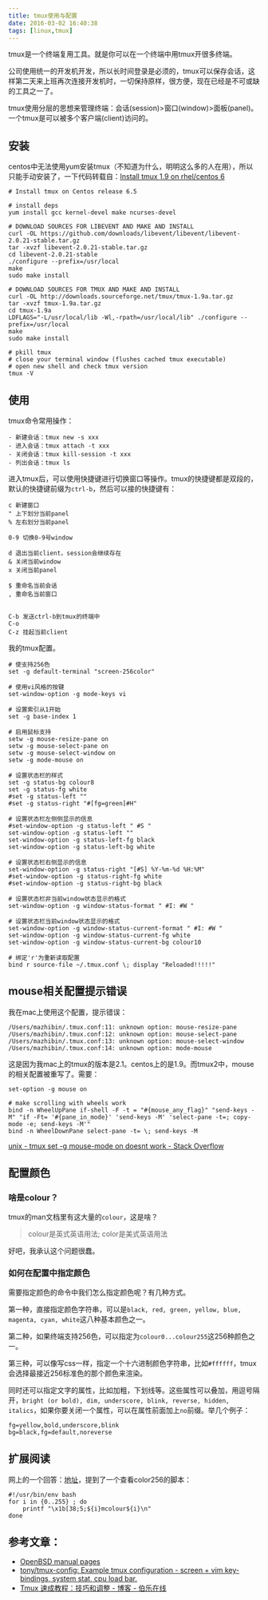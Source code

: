 ```yaml
---
title: tmux使用与配置
date: 2016-03-02 16:40:38
tags: [linux,tmux]
---
```


tmux是一个终端复用工具。就是你可以在一个终端中用tmux开很多终端。

公司使用统一的开发机开发，所以长时间登录是必须的，tmux可以保存会话，这样第二天来上班再次连接开发机时，一切保持原样，很方便，现在已经是不可或缺的工具之一了。

tmux使用分层的思想来管理终端：会话(session)>窗口(window)>面板(panel)。一个tmux是可以被多个客户端(client)访问的。

## 安装
centos中无法使用yum安装tmux（不知道为什么，明明这么多的人在用），所以只能手动安装了，一下代码转载自：[Install tmux 1.9 on rhel/centos 6](https://gist.github.com/rothgar/cecfbd74597cc35a6018)

```
# Install tmux on Centos release 6.5

# install deps
yum install gcc kernel-devel make ncurses-devel

# DOWNLOAD SOURCES FOR LIBEVENT AND MAKE AND INSTALL
curl -OL https://github.com/downloads/libevent/libevent/libevent-2.0.21-stable.tar.gz
tar -xvzf libevent-2.0.21-stable.tar.gz
cd libevent-2.0.21-stable
./configure --prefix=/usr/local
make
sudo make install

# DOWNLOAD SOURCES FOR TMUX AND MAKE AND INSTALL
curl -OL http://downloads.sourceforge.net/tmux/tmux-1.9a.tar.gz
tar -xvzf tmux-1.9a.tar.gz
cd tmux-1.9a
LDFLAGS="-L/usr/local/lib -Wl,-rpath=/usr/local/lib" ./configure --prefix=/usr/local
make
sudo make install

# pkill tmux
# close your terminal window (flushes cached tmux executable)
# open new shell and check tmux version
tmux -V
```

## 使用
tmux命令常用操作：

```
- 新建会话：tmux new -s xxx
- 进入会话：tmux attach -t xxx
- 关闭会话：tmux kill-session -t xxx
- 列出会话：tmux ls
```

进入tmux后，可以使用快捷键进行切换窗口等操作。tmux的快捷键都是双段的，默认的快捷键前缀为`ctrl-b`，然后可以接的快捷键有：

```
c 新建窗口
" 上下划分当前panel
% 左右划分当前panel

0-9 切换0-9号window

d 退出当前client，session会继续存在
& 关闭当前window
x 关闭当前panel

$ 重命名当前会话
, 重命名当前窗口


C-b 发送ctrl-b到tmux的终端中
C-o
C-z 挂起当前client

```


我的tmux配置。

```
# 使支持256色
set -g default-terminal "screen-256color"

# 使用vi风格的按键
set-window-option -g mode-keys vi

# 设置索引从1开始
set -g base-index 1

# 启用鼠标支持
setw -g mouse-resize-pane on
setw -g mouse-select-pane on
setw -g mouse-select-window on
setw -g mode-mouse on

# 设置状态栏的样式
set -g status-bg colour8
set -g status-fg white
#set -g status-left ""
#set -g status-right "#[fg=green]#H"

# 设置状态栏左侧侧显示的信息
#set-window-option -g status-left " #S "
set-window-option -g status-left ""
set-window-option -g status-left-fg black
set-window-option -g status-left-bg white

# 设置状态栏右侧显示的信息
set-window-option -g status-right "[#S] %Y-%m-%d %H:%M"
#set-window-option -g status-right-fg white
#set-window-option -g status-right-bg black

# 设置状态栏非当前window状态显示的格式
set-window-option -g window-status-format " #I: #W "

# 设置状态栏当前window状态显示的格式
set-window-option -g window-status-current-format " #I: #W "
set-window-option -g window-status-current-fg white
set-window-option -g window-status-current-bg colour10

# 绑定'r'为重新读取配置
bind r source-file ~/.tmux.conf \; display "Reloaded!!!!!"
```

## mouse相关配置提示错误
我在mac上使用这个配置，提示错误：

```
/Users/mazhibin/.tmux.conf:11: unknown option: mouse-resize-pane               
/Users/mazhibin/.tmux.conf:12: unknown option: mouse-select-pane
/Users/mazhibin/.tmux.conf:13: unknown option: mouse-select-window
/Users/mazhibin/.tmux.conf:14: unknown option: mode-mouse
```

这是因为我mac上的tmux的版本是2.1。centos上的是1.9。而tmux2中，mouse的相关配置被重写了。需要：

```
set-option -g mouse on

# make scrolling with wheels work
bind -n WheelUpPane if-shell -F -t = "#{mouse_any_flag}" "send-keys -M" "if -Ft= '#{pane_in_mode}' 'send-keys -M' 'select-pane -t=; copy-mode -e; send-keys -M'"
bind -n WheelDownPane select-pane -t= \; send-keys -M
```

[unix - tmux set -g mouse-mode on doesnt work - Stack Overflow](http://stackoverflow.com/questions/11832199/tmux-set-g-mouse-mode-on-doesnt-work)

## 配置颜色
### 啥是colour？
tmux的man文档里有这大量的`colour`，这是啥？

> colour是英式英语用法; color是美式英语用法

好吧，我承认这个问题很蠢。

### 如何在配置中指定颜色
需要指定颜色的命令中我们怎么指定颜色呢？有几种方式。

第一种，直接指定颜色字符串，可以是`black, red, green, yellow, blue, magenta, cyan, white`这八种基本颜色之一。

第二种，如果终端支持256色，可以指定为`colour0...colour255`这256种颜色之一。

第三种，可以像写css一样，指定一个十六进制颜色字符串，比如`#ffffff`，tmux会选择最接近256标准色的那个颜色来渲染。

同时还可以指定文字的属性，比如加粗，下划线等。这些属性可以叠加，用逗号隔开，`bright (or bold), dim, underscore, blink, reverse, hidden, italics`，如果你要关闭一个属性，可以在属性前面加上`no`前缀。举几个例子：

```
fg=yellow,bold,underscore,blink 
bg=black,fg=default,noreverse
```

## 扩展阅读
网上的一个回答：[地址](http://unix.stackexchange.com/a/60969)，提到了一个查看color256的脚本：

```
#!/usr/bin/env bash
for i in {0..255} ; do
    printf "\x1b[38;5;${i}mcolour${i}\n"
done
```


## 参考文章：
- [OpenBSD manual pages](http://www.openbsd.org/cgi-bin/man.cgi/OpenBSD-current/man1/tmux.1?query=tmux&sec=1)
- [tony/tmux-config: Example tmux configuration - screen + vim key-bindings, system stat, cpu load bar.](https://github.com/tony/tmux-config)
- [Tmux 速成教程：技巧和调整 - 博客 - 伯乐在线](http://blog.jobbole.com/87584/)

